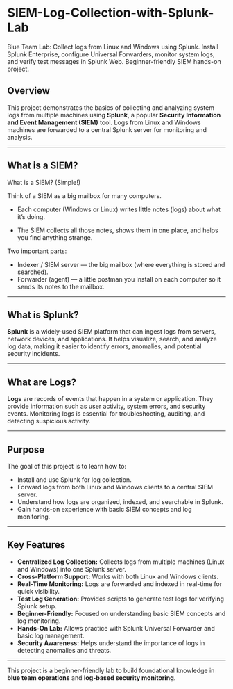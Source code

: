 # SIEM-Log-Collection-with-Splunk-Lab
Blue Team Lab: Collect logs from Linux and Windows using Splunk. Install Splunk Enterprise, configure Universal Forwarders, monitor system logs, and verify test messages in Splunk Web. Beginner-friendly SIEM hands-on project.

## Overview
This project demonstrates the basics of collecting and analyzing system logs from multiple machines using **Splunk**, a popular **Security Information and Event Management (SIEM)** tool. Logs from Linux and Windows machines are forwarded to a central Splunk server for monitoring and analysis.

---

## What is a SIEM?
What is a SIEM? (Simple!)

Think of a SIEM as a big mailbox for many computers.

* Each computer (Windows or Linux) writes little notes (logs) about what it’s doing.

* The SIEM collects all those notes, shows them in one place, and helps you find anything strange.

Two important parts:
* Indexer / SIEM server — the big mailbox (where everything is stored and searched).
* Forwarder (agent) — a little postman you install on each computer so it sends its notes to the mailbox.

---

## What is Splunk?
**Splunk** is a widely-used SIEM platform that can ingest logs from servers, network devices, and applications. It helps visualize, search, and analyze log data, making it easier to identify errors, anomalies, and potential security incidents.

---

## What are Logs?
**Logs** are records of events that happen in a system or application. They provide information such as user activity, system errors, and security events. Monitoring logs is essential for troubleshooting, auditing, and detecting suspicious activity.

---

## Purpose
The goal of this project is to learn how to:
- Install and use Splunk for log collection.
- Forward logs from both Linux and Windows clients to a central SIEM server.
- Understand how logs are organized, indexed, and searchable in Splunk.
- Gain hands-on experience with basic SIEM concepts and log monitoring.

---

## **Key Features**

- **Centralized Log Collection:** Collects logs from multiple machines (Linux and Windows) into one Splunk server.
- **Cross-Platform Support:** Works with both Linux and Windows clients.
- **Real-Time Monitoring:** Logs are forwarded and indexed in real-time for quick visibility.
- **Test Log Generation:** Provides scripts to generate test logs for verifying Splunk setup.
- **Beginner-Friendly:** Focused on understanding basic SIEM concepts and log monitoring.
- **Hands-On Lab:** Allows practice with Splunk Universal Forwarder and basic log management.
- **Security Awareness:** Helps understand the importance of logs in detecting anomalies and threats.

--- 



This project is a beginner-friendly lab to build foundational knowledge in **blue team operations** and **log-based security monitoring**.

